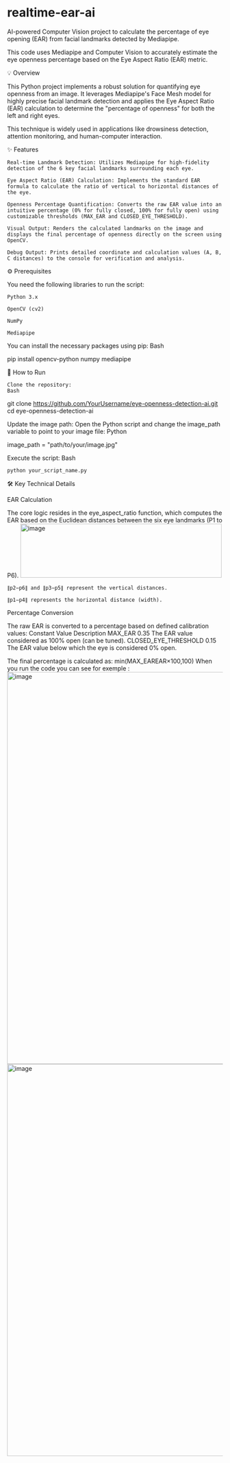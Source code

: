 # realtime-ear-ai
AI-powered Computer Vision project to calculate the percentage of eye opening (EAR) from facial landmarks detected by Mediapipe.

This code uses Mediapipe and Computer Vision to accurately estimate the eye openness percentage based on the Eye Aspect Ratio (EAR) metric.

💡 Overview

This Python project implements a robust solution for quantifying eye openness from an image. It leverages Mediapipe's Face Mesh model for highly precise facial landmark detection and applies the Eye Aspect Ratio (EAR) calculation to determine the "percentage of openness" for both the left and right eyes.

This technique is widely used in applications like drowsiness detection, attention monitoring, and human-computer interaction.

✨ Features

    Real-time Landmark Detection: Utilizes Mediapipe for high-fidelity detection of the 6 key facial landmarks surrounding each eye.

    Eye Aspect Ratio (EAR) Calculation: Implements the standard EAR formula to calculate the ratio of vertical to horizontal distances of the eye.

    Openness Percentage Quantification: Converts the raw EAR value into an intuitive percentage (0% for fully closed, 100% for fully open) using customizable thresholds (MAX_EAR and CLOSED_EYE_THRESHOLD).

    Visual Output: Renders the calculated landmarks on the image and displays the final percentage of openness directly on the screen using OpenCV.

    Debug Output: Prints detailed coordinate and calculation values (A, B, C distances) to the console for verification and analysis.

⚙️ Prerequisites

You need the following libraries to run the script:

    Python 3.x

    OpenCV (cv2)

    NumPy

    Mediapipe

You can install the necessary packages using pip:
Bash

pip install opencv-python numpy mediapipe

🚀 How to Run

    Clone the repository:
    Bash

git clone https://github.com/YourUsername/eye-openness-detection-ai.git
cd eye-openness-detection-ai

Update the image path:
Open the Python script and change the image_path variable to point to your image file:
Python

image_path = "path/to/your/image.jpg"

Execute the script:
Bash

    python your_script_name.py 

🛠️ Key Technical Details

EAR Calculation

The core logic resides in the eye_aspect_ratio function, which computes the EAR based on the Euclidean distances between the six eye landmarks (P1 to P6).
<img width="470" height="126" alt="image" src="https://github.com/user-attachments/assets/83c412fa-0d53-4ee6-9eae-55ebbda486fa" />

    ∥p2​−p6​∥ and ∥p3​−p5​∥ represent the vertical distances.

    ∥p1​−p4​∥ represents the horizontal distance (width).

Percentage Conversion

The raw EAR is converted to a percentage based on defined calibration values:
Constant	Value	Description
MAX_EAR	0.35	The EAR value considered as 100% open (can be tuned).
CLOSED_EYE_THRESHOLD	0.15	The EAR value below which the eye is considered 0% open.

The final percentage is calculated as: min(MAX_EAREAR​×100,100)
When you run the code you can see for exemple : 
<img width="1251" height="915" alt="image" src="https://github.com/user-attachments/assets/325b81e2-8745-45dc-89e1-92ddb7791797" />
<img width="1251" height="915" alt="image" src="https://github.com/user-attachments/assets/ef709b00-0cce-489a-9d2c-1582167f68d4" />

